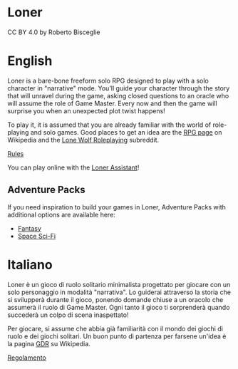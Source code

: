 # Loner

CC BY 4.0 by Roberto Bisceglie

# English

Loner is a bare-bone freeform solo RPG designed to play with a solo character in "narrative" mode. You'll guide your character through the story that will unravel during the game, asking closed questions to an oracle who will assume the role of Game Master. Every now and then the game will surprise you when an unexpected plot twist happens!

To play it, it is assumed that you are already familiar with the world of role-playing and solo games. Good places to get an idea are the [RPG page](https://en.wikipedia.org/wiki/Role-playing_game) on Wikipedia and the [Lone Wolf Roleplaying](https://www.reddit.com/r/Solo_Roleplaying/wiki/guides) subreddit.

[Rules](loner-en.md)

You can play online with the [Loner Assistant](https://zeruhur.space/loner-assistant/)!

## Adventure Packs
If you need inspiration to build your games in Loner, Adventure Packs with additional options are available here:

- [Fantasy](AP01_fantasy.md)
- [Space Sci-Fi](AP02_Space_SciFi.md)

# Italiano
Loner è un gioco di ruolo solitario minimalista progettato per giocare con un solo personaggio in modalità "narrativa". Lo guiderai attraverso la storia che si svilupperà durante il gioco, ponendo domande chiuse a un oracolo che assumerà il ruolo di Game Master. Ogni tanto il gioco ti sorprenderà quando succederà un colpo di scena inaspettato!

Per giocare, si assume che abbia già familiarità con il mondo dei giochi di ruolo e dei giochi solitari. Un buon punto di partenza per farsene un'idea è la pagina [GDR](https://it.wikipedia.org/wiki/Gioco_di_ruolo) su Wikipedia.

[Regolamento](loner-ita.md)